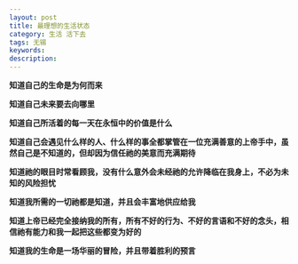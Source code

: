 ```yaml
---
layout: post
title: 最理想的生活状态
category: 生活 活下去
tags: 无锡
keywords: 
description: 
---
```



**知道自己的生命是为何而来**

**知道自己未来要去向哪里**

**知道自己所活着的每一天在永恒中的价值是什么**

**知道自己会遇见什么样的人、什么样的事全都掌管在一位充满善意的上帝手中，虽然自己是不知道的，但却因为信任祂的美意而充满期待**

**知道祂的眼目时常看顾我，没有什么意外会未经祂的允许降临在我身上，不必为未知的风险担忧**

**知道我所需的一切祂都是知道，并且会丰富地供应给我**

**知道上帝已经完全接纳我的所有，所有不好的行为、不好的言语和不好的念头，相信祂有能力和我一起把这些都变为好的**

**知道我的生命是一场华丽的冒险，并且带着胜利的预言**